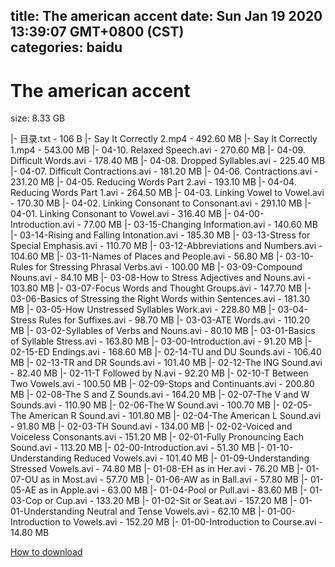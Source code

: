
title: The american accent
date: Sun Jan 19 2020 13:39:07 GMT+0800 (CST)    
categories: baidu
---

# The american accent
size: 8.33 GB
 
 
|- 目录.txt - 106 B
|- Say It Correctly 2.mp4 - 492.60 MB
|- Say It Correctly 1.mp4 - 543.00 MB
|- 04-10. Relaxed Speech.avi - 270.60 MB
|- 04-09. Difficult Words.avi - 178.40 MB
|- 04-08. Dropped Syllables.avi - 225.40 MB
|- 04-07. Difficult Contractions.avi - 181.20 MB
|- 04-06. Contractions.avi - 231.20 MB
|- 04-05. Reducing Words Part 2.avi - 193.10 MB
|- 04-04. Reducing Words Part 1.avi - 264.50 MB
|- 04-03. Linking Vowel to Vowel.avi - 170.30 MB
|- 04-02. Linking Consonant to Consonant.avi - 291.10 MB
|- 04-01. Linking Consonant to Vowel.avi - 316.40 MB
|- 04-00-Introduction.avi - 77.00 MB
|- 03-15-Changing Information.avi - 140.60 MB
|- 03-14-Rising and Falling Intonation.avi - 185.30 MB
|- 03-13-Stress for Special Emphasis.avi - 110.70 MB
|- 03-12-Abbreviations and Numbers.avi - 104.60 MB
|- 03-11-Names of Places and People.avi - 56.80 MB
|- 03-10-Rules for Stressing Phrasal Verbs.avi - 100.00 MB
|- 03-09-Compound Nouns.avi - 84.10 MB
|- 03-08-How to Stress Adjectives and Nouns.avi - 103.80 MB
|- 03-07-Focus Words and Thought Groups.avi - 147.70 MB
|- 03-06-Basics of Stressing the Right Words within Sentences.avi - 181.30 MB
|- 03-05-How Unstressed Syllables Work.avi - 228.80 MB
|- 03-04-Stress Rules for Suffixes.avi - 98.70 MB
|- 03-03-ATE Words.avi - 110.20 MB
|- 03-02-Syllables of Verbs and Nouns.avi - 80.10 MB
|- 03-01-Basics of Syllable Stress.avi - 163.80 MB
|- 03-00-Introduction.avi - 91.20 MB
|- 02-15-ED Endings.avi - 168.60 MB
|- 02-14-TU and DU Sounds.avi - 106.40 MB
|- 02-13-TR and DR Sounds.avi - 101.40 MB
|- 02-12-The ING Sound.avi - 82.40 MB
|- 02-11-T Followed by N.avi - 92.20 MB
|- 02-10-T Between Two Vowels.avi - 100.50 MB
|- 02-09-Stops and Continuants.avi - 200.80 MB
|- 02-08-The S and Z Sounds.avi - 164.20 MB
|- 02-07-The V and W Sounds.avi - 110.90 MB
|- 02-06-The W Sound.avi - 100.70 MB
|- 02-05-The American R Sound.avi - 101.80 MB
|- 02-04-The American L Sound.avi - 91.80 MB
|- 02-03-TH Sound.avi - 134.00 MB
|- 02-02-Voiced and Voiceless Consonants.avi - 151.20 MB
|- 02-01-Fully Pronouncing Each Sound.avi - 113.20 MB
|- 02-00-Introduction.avi - 51.30 MB
|- 01-10-Understanding Reduced Vowels.avi - 101.40 MB
|- 01-09-Understanding Stressed Vowels.avi - 74.80 MB
|- 01-08-EH as in Her.avi - 76.20 MB
|- 01-07-OU as in Most.avi - 57.70 MB
|- 01-06-AW as in Ball.avi - 57.80 MB
|- 01-05-AE as in Apple.avi - 63.00 MB
|- 01-04-Pool or Pull.avi - 83.60 MB
|- 01-03-Cop or Cup.avi - 133.20 MB
|- 01-02-Sit or Seat.avi - 157.20 MB
|- 01-01-Understanding Neutral and Tense  Vowels.avi - 62.10 MB
|- 01-00-Introduction to Vowels.avi - 152.20 MB
|- 01-00-Introduction to Course.avi - 14.80 MB

[How to download](https://bpcam.bemobtrk.com/go/2ceec3aa-1ca2-46d6-b9ff-aaa5c184517c?jno=2179)